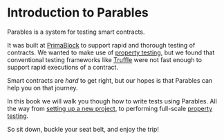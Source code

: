 # Introduction to Parables

Parables is a system for testing smart contracts.

It was built at [PrimaBlock] to support rapid and thorough testing of contracts.
We wanted to make use of [property testing](https://en.wikipedia.org/wiki/Property_testing), but
we found that conventional testing frameworks like [Truffle](https://truffleframework.com/) were
not fast enough to support rapid executions of a contract.

Smart contracts are _hard_ to get right, but our hopes is that Parables can help you on that
journey.

In this book we will walk you though how to write tests using Parables.
All the way from [setting up a new project], to performing full-scale [property testing].

So sit down, buckle your seat belt, and enjoy the trip!

[PrimaBlock]: https://github.com/primablock
[setting up a new project]: ./02_getting_started.html
[property testing]: ./04_property_testing.html
